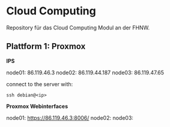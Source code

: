 # Cloud Computing

Repository für das Cloud Computing Modul an der FHNW.

## Plattform 1: Proxmox

**IPS**

node01: 86.119.46.3
node02: 86.119.44.187
node03: 86.119.47.65

connect to the server with:
```
ssh debian@<ip>
```

**Proxmox Webinterfaces**

node01: https://86.119.46.3:8006/
node02:
node03:
